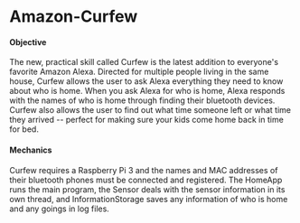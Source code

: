 # Amazon-Curfew
#### Objective
The  new, practical skill called Curfew is the latest addition to everyone's favorite Amazon Alexa. Directed for multiple people living in the same house, Curfew allows the user to ask Alexa everything they need to know about who is home. When you ask Alexa for who is home, Alexa responds with the names of who is home through finding their bluetooth devices. Curfew also allows the user to find out what time someone left or what time they arrived -- perfect for making sure your kids come home back in time for bed.
#### Mechanics
Curfew requires a Raspberry Pi 3 and the names and MAC addresses of their bluetooth phones must be connected and registered. The HomeApp runs the main program, the Sensor deals with the sensor information in its own thread, and InformationStorage saves any information of who is home and any goings in log files.

